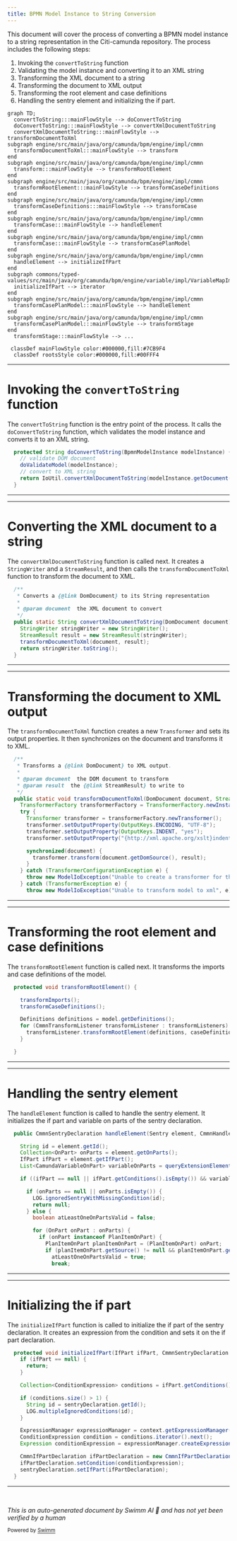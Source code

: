 ```yaml
---
title: BPMN Model Instance to String Conversion
---
```

This document will cover the process of converting a BPMN model instance to a string representation in the Citi-camunda repository. The process includes the following steps:

1. Invoking the `convertToString` function
2. Validating the model instance and converting it to an XML string
3. Transforming the XML document to a string
4. Transforming the document to XML output
5. Transforming the root element and case definitions
6. Handling the sentry element and initializing the if part.

```mermaid
graph TD;
  convertToString:::mainFlowStyle --> doConvertToString
  doConvertToString:::mainFlowStyle --> convertXmlDocumentToString
  convertXmlDocumentToString:::mainFlowStyle --> transformDocumentToXml
subgraph engine/src/main/java/org/camunda/bpm/engine/impl/cmmn
  transformDocumentToXml:::mainFlowStyle --> transform
end
subgraph engine/src/main/java/org/camunda/bpm/engine/impl/cmmn
  transform:::mainFlowStyle --> transformRootElement
end
subgraph engine/src/main/java/org/camunda/bpm/engine/impl/cmmn
  transformRootElement:::mainFlowStyle --> transformCaseDefinitions
end
subgraph engine/src/main/java/org/camunda/bpm/engine/impl/cmmn
  transformCaseDefinitions:::mainFlowStyle --> transformCase
end
subgraph engine/src/main/java/org/camunda/bpm/engine/impl/cmmn
  transformCase:::mainFlowStyle --> handleElement
end
subgraph engine/src/main/java/org/camunda/bpm/engine/impl/cmmn
  transformCase:::mainFlowStyle --> transformCasePlanModel
end
subgraph engine/src/main/java/org/camunda/bpm/engine/impl/cmmn
  handleElement --> initializeIfPart
end
subgraph commons/typed-values/src/main/java/org/camunda/bpm/engine/variable/impl/VariableMapImpl.java
  initializeIfPart --> iterator
end
subgraph engine/src/main/java/org/camunda/bpm/engine/impl/cmmn
  transformCasePlanModel:::mainFlowStyle --> handleElement
end
subgraph engine/src/main/java/org/camunda/bpm/engine/impl/cmmn
  transformCasePlanModel:::mainFlowStyle --> transformStage
end
  transformStage:::mainFlowStyle --> ...

 classDef mainFlowStyle color:#000000,fill:#7CB9F4
  classDef rootsStyle color:#000000,fill:#00FFF4
```

<SwmSnippet path="/model-api/bpmn-model/src/main/java/org/camunda/bpm/model/bpmn/Bpmn.java" line="441">

---

# Invoking the `convertToString` function

The `convertToString` function is the entry point of the process. It calls the `doConvertToString` function, which validates the model instance and converts it to an XML string.

```java
  protected String doConvertToString(BpmnModelInstance modelInstance) {
    // validate DOM document
    doValidateModel(modelInstance);
    // convert to XML string
    return IoUtil.convertXmlDocumentToString(modelInstance.getDocument());
  }
```

---

</SwmSnippet>

<SwmSnippet path="/model-api/xml-model/src/main/java/org/camunda/bpm/model/xml/impl/util/IoUtil.java" line="95">

---

# Converting the XML document to a string

The `convertXmlDocumentToString` function is called next. It creates a `StringWriter` and a `StreamResult`, and then calls the `transformDocumentToXml` function to transform the document to XML.

```java
  /**
   * Converts a {@link DomDocument} to its String representation
   *
   * @param document  the XML document to convert
   */
  public static String convertXmlDocumentToString(DomDocument document) {
    StringWriter stringWriter = new StringWriter();
    StreamResult result = new StreamResult(stringWriter);
    transformDocumentToXml(document, result);
    return stringWriter.toString();
  }
```

---

</SwmSnippet>

<SwmSnippet path="/model-api/xml-model/src/main/java/org/camunda/bpm/model/xml/impl/util/IoUtil.java" line="118">

---

# Transforming the document to XML output

The `transformDocumentToXml` function creates a new `Transformer` and sets its output properties. It then synchronizes on the document and transforms it to XML.

```java
  /**
   * Transforms a {@link DomDocument} to XML output.
   *
   * @param document  the DOM document to transform
   * @param result  the {@link StreamResult} to write to
   */
  public static void transformDocumentToXml(DomDocument document, StreamResult result) {
    TransformerFactory transformerFactory = TransformerFactory.newInstance();
    try {
      Transformer transformer = transformerFactory.newTransformer();
      transformer.setOutputProperty(OutputKeys.ENCODING, "UTF-8");
      transformer.setOutputProperty(OutputKeys.INDENT, "yes");
      transformer.setOutputProperty("{http://xml.apache.org/xslt}indent-amount", "2");

      synchronized(document) {
        transformer.transform(document.getDomSource(), result);
      }
    } catch (TransformerConfigurationException e) {
      throw new ModelIoException("Unable to create a transformer for the model", e);
    } catch (TransformerException e) {
      throw new ModelIoException("Unable to transform model to xml", e);
```

---

</SwmSnippet>

<SwmSnippet path="/engine/src/main/java/org/camunda/bpm/engine/impl/cmmn/transformer/CmmnTransform.java" line="134">

---

# Transforming the root element and case definitions

The `transformRootElement` function is called next. It transforms the imports and case definitions of the model.

```java
  protected void transformRootElement() {

    transformImports();
    transformCaseDefinitions();

    Definitions definitions = model.getDefinitions();
    for (CmmnTransformListener transformListener : transformListeners) {
      transformListener.transformRootElement(definitions, caseDefinitions);
    }

  }
```

---

</SwmSnippet>

<SwmSnippet path="/engine/src/main/java/org/camunda/bpm/engine/impl/cmmn/handler/SentryHandler.java" line="55">

---

# Handling the sentry element

The `handleElement` function is called to handle the sentry element. It initializes the if part and variable on parts of the sentry declaration.

```java
  public CmmnSentryDeclaration handleElement(Sentry element, CmmnHandlerContext context) {

    String id = element.getId();
    Collection<OnPart> onParts = element.getOnParts();
    IfPart ifPart = element.getIfPart();
    List<CamundaVariableOnPart> variableOnParts = queryExtensionElementsByClass(element, CamundaVariableOnPart.class);

    if ((ifPart == null || ifPart.getConditions().isEmpty()) && variableOnParts.isEmpty()) {

      if (onParts == null || onParts.isEmpty()) {
        LOG.ignoredSentryWithMissingCondition(id);
        return null;
      } else {
        boolean atLeastOneOnPartsValid = false;

        for (OnPart onPart : onParts) {
          if (onPart instanceof PlanItemOnPart) {
            PlanItemOnPart planItemOnPart = (PlanItemOnPart) onPart;
            if (planItemOnPart.getSource() != null && planItemOnPart.getStandardEvent() != null) {
              atLeastOneOnPartsValid = true;
              break;
```

---

</SwmSnippet>

<SwmSnippet path="/engine/src/main/java/org/camunda/bpm/engine/impl/cmmn/handler/SentryHandler.java" line="165">

---

# Initializing the if part

The `initializeIfPart` function is called to initialize the if part of the sentry declaration. It creates an expression from the condition and sets it on the if part declaration.

```java
  protected void initializeIfPart(IfPart ifPart, CmmnSentryDeclaration sentryDeclaration, CmmnHandlerContext context) {
    if (ifPart == null) {
      return;
    }

    Collection<ConditionExpression> conditions = ifPart.getConditions();

    if (conditions.size() > 1) {
      String id = sentryDeclaration.getId();
      LOG.multipleIgnoredConditions(id);
    }

    ExpressionManager expressionManager = context.getExpressionManager();
    ConditionExpression condition = conditions.iterator().next();
    Expression conditionExpression = expressionManager.createExpression(condition.getText());

    CmmnIfPartDeclaration ifPartDeclaration = new CmmnIfPartDeclaration();
    ifPartDeclaration.setCondition(conditionExpression);
    sentryDeclaration.setIfPart(ifPartDeclaration);
  }
```

---

</SwmSnippet>

&nbsp;

*This is an auto-generated document by Swimm AI 🌊 and has not yet been verified by a human*

<SwmMeta version="3.0.0" repo-id="Z2l0aHViJTNBJTNBQ2l0aS1jYW11bmRhJTNBJTNBZ2lsYWRuYXZvdA==" repo-name="Citi-camunda" doc-type="flows"><sup>Powered by [Swimm](/)</sup></SwmMeta>
